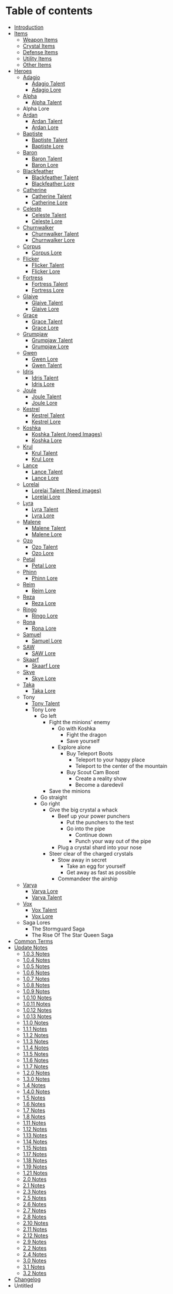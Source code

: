# Table of contents

* [Introduction](README.md)
* [Items](items/README.md)
  * [Weapon Items](items/weapon-items.md)
  * [Crystal Items](items/crystal-items.md)
  * [Defense Items](items/defense-items.md)
  * [Utility Items](items/utility-items.md)
  * [Other Items](items/other-items.md)
* [Heroes](heroes/README.md)
  * [Adagio](heroes/adagio/README.md)
    * [Adagio Talent](heroes/adagio/adagio-talent.md)
    * [Adagio Lore](heroes/adagio/adagio-lore.md)
  * [Alpha](heroes/alpha/README.md)
    * [Alpha Talent](heroes/alpha/alpha-talent.md)
  * Alpha Lore
  * [Ardan](heroes/ardan/README.md)
    * [Ardan Talent](heroes/ardan/ardan-talent.md)
    * [Ardan Lore](heroes/ardan/ardan-lore.md)
  * [Baptiste](heroes/baptiste/README.md)
    * [Baptiste Talent](heroes/baptiste/baptiste-talent.md)
    * [Baptiste Lore](heroes/baptiste/baptiste-lore.md)
  * [Baron](heroes/baron/README.md)
    * [Baron Talent](heroes/baron/baron-talent.md)
    * [Baron Lore](heroes/baron/baron-lore.md)
  * [Blackfeather](heroes/blackfeather/README.md)
    * [Blackfeather Talent](heroes/blackfeather/blackfeather-talent.md)
    * [Blackfeather Lore](heroes/blackfeather/blackfeather-lore.md)
  * [Catherine](heroes/catherine/README.md)
    * [Catherine Talent](heroes/catherine/catherine-talent.md)
    * [Catherine Lore](heroes/catherine/catherine-lore.md)
  * [Celeste](heroes/celeste/README.md)
    * [Celeste Talent](heroes/celeste/celeste-talent.md)
    * [Celeste Lore](heroes/celeste/celeste-lore.md)
  * [Churnwalker](heroes/churnwalker/README.md)
    * [Churnwalker Talent](heroes/churnwalker/churnwalker-talent.md)
    * [Churnwalker Lore](heroes/churnwalker/churnwalker-lore.md)
  * [Corpus](heroes/corpus/README.md)
    * [Corpus Lore](heroes/corpus/corpus-lore.md)
  * [Flicker](heroes/flicker/README.md)
    * [Flicker Talent](heroes/flicker/flicker-talent.md)
    * [Flicker Lore](heroes/flicker/flicker-lore.md)
  * [Fortress](heroes/fortress/README.md)
    * [Fortress Talent](heroes/fortress/fortress-talent.md)
    * [Fortress Lore](heroes/fortress/fortress-lore.md)
  * [Glaive](heroes/glaive/README.md)
    * [Glaive Talent](heroes/glaive/glaive-talent.md)
    * [Glaive Lore](heroes/glaive/glaive-lore.md)
  * [Grace](heroes/grace/README.md)
    * [Grace Talent](heroes/grace/grace-talent.md)
    * [Grace Lore](heroes/grace/grace-lore.md)
  * [Grumpjaw](heroes/grumpjaw/README.md)
    * [Grumpjaw Talent](heroes/grumpjaw/grumpjaw-talent.md)
    * [Grumpjaw Lore](heroes/grumpjaw/grumpjaw-lore.md)
  * [Gwen](heroes/gwen/README.md)
    * [Gwen Lore](heroes/gwen/gwen-lore.md)
    * [Gwen Talent](heroes/gwen/gwen-talent.md)
  * [Idris](heroes/idris/README.md)
    * [Idris Talent](heroes/idris/idris-talent.md)
    * [Idris Lore](heroes/idris/idris-lore.md)
  * [Joule](heroes/joule/README.md)
    * [Joule Talent](heroes/joule/joule-talent.md)
    * [Joule Lore](heroes/joule/joule-lore.md)
  * [Kestrel](heroes/kestrel/README.md)
    * [Kestrel Talent](heroes/kestrel/kestrel-talent.md)
    * [Kestrel Lore](heroes/kestrel/kestrel-lore.md)
  * [Koshka](heroes/koshka/README.md)
    * [Koshka Talent \(need Images\)](heroes/koshka/koshka-talent-need-images.md)
    * [Koshka Lore](heroes/koshka/koshka-lore.md)
  * [Krul](heroes/krul/README.md)
    * [Krul Talent](heroes/krul/krul-talent.md)
    * [Krul Lore](heroes/krul/krul-lore.md)
  * [Lance](heroes/lance/README.md)
    * [Lance Talent](heroes/lance/lance-talent.md)
    * [Lance Lore](heroes/lance/lance-lore.md)
  * [Lorelai](heroes/lorelai/README.md)
    * [Lorelai Talent \(Need images\)](heroes/lorelai/lorelai-talent-need-images.md)
    * [Lorelai Lore](heroes/lorelai/lorelai-lore.md)
  * [Lyra](heroes/lyra/README.md)
    * [Lyra Talent](heroes/lyra/lyra-talent.md)
    * [Lyra Lore](heroes/lyra/lyra-lore.md)
  * [Malene](heroes/malene/README.md)
    * [Malene Talent](heroes/malene/malene-talent.md)
    * [Malene Lore](heroes/malene/malene-lore.md)
  * [Ozo](heroes/ozo/README.md)
    * [Ozo Talent](heroes/ozo/ozo-talent.md)
    * [Ozo Lore](heroes/ozo/ozo-lore.md)
  * [Petal](heroes/petal/README.md)
    * [Petal Lore](heroes/petal/petal-lore.md)
  * [Phinn](heroes/phinn/README.md)
    * [Phinn Lore](heroes/phinn/phinn-lore.md)
  * [Reim](heroes/reim/README.md)
    * [Reim Lore](heroes/reim/reim-lore.md)
  * [Reza](heroes/reza/README.md)
    * [Reza Lore](heroes/reza/reza-lore.md)
  * [Ringo](heroes/ringo/README.md)
    * [Ringo Lore](heroes/ringo/ringo-lore.md)
  * [Rona](heroes/rona/README.md)
    * [Rona Lore](heroes/rona/rona-lore.md)
  * [Samuel](heroes/samuel/README.md)
    * [Samuel Lore](heroes/samuel/samuel-lore.md)
  * [SAW](heroes/saw/README.md)
    * [SAW Lore](heroes/saw/saw-lore.md)
  * [Skaarf](heroes/skaarf/README.md)
    * [Skaarf Lore](heroes/skaarf/skaarf-lore.md)
  * [Skye](heroes/skye/README.md)
    * [Skye Lore](heroes/skye/skye-lore.md)
  * [Taka](heroes/taka/README.md)
    * [Taka Lore](heroes/taka/taka-lore.md)
  * Tony
    * [Tony Talent](heroes/tony/tony-talent.md)
    * Tony Lore
      * Go left
        * Fight the minions' enemy
          * Go with Koshka
            * Fight the dragon
            * Save yourself
          * Explore alone
            * Buy Teleport Boots
              * Teleport to your happy place
              * Teleport to the center of the mountain
            * Buy Scout Cam Boost
              * Create a reality show
              * Become a daredevil
        * Save the minions
      * Go straight
      * Go right
        * Give the big crystal a whack
          * Beef up your power punchers
            * Put the punchers to the test
            * Go into the pipe
              * Continue down
              * Punch your way out of the pipe
          * Plug a crystal shard into your nose
        * Steer clear of the charged crystals
          * Stow away in secret
            * Take an egg for yourself
            * Get away as fast as possible
          * Commandeer the airship
  * [Varya](heroes/varya/README.md)
    * [Varya Lore](heroes/varya/varya-lore.md)
    * [Varya Talent](heroes/varya/varya-talent.md)
  * [Vox](heroes/vox/README.md)
    * [Vox Talent](heroes/vox/vox-talent.md)
    * [Vox Lore](heroes/vox/vox-lore.md)
  * Saga Lores
    * The Stormguard Saga
    * The Rise Of The Star Queen Saga
* [Common Terms](common-terms.md)
* [Update Notes](update-notes/README.md)
  * [1.0.3 Notes](update-notes/1.0.3-notes.md)
  * [1.0.4 Notes](update-notes/1.0.4-notes.md)
  * [1.0.5 Notes](update-notes/1.0.5-notes.md)
  * [1.0.6 Notes](update-notes/1.0.6-notes.md)
  * [1.0.7 Notes](update-notes/1.0.7-notes.md)
  * [1.0.8 Notes](update-notes/1.0.8-notes.md)
  * [1.0.9 Notes](update-notes/1.0.9-notes.md)
  * [1.0.10 Notes](update-notes/1.0.10-notes.md)
  * [1.0.11 Notes](update-notes/1.0.11-notes.md)
  * [1.0.12 Notes](update-notes/1.0.12-notes.md)
  * [1.0.13 Notes](update-notes/1.0.13-notes.md)
  * [1.1.0 Notes](update-notes/1.1.0-notes.md)
  * [1.1.1 Notes](update-notes/1.1.1-notes.md)
  * [1.1.2 Notes](update-notes/1.1.2-notes.md)
  * [1.1.3 Notes](update-notes/1.1.3-notes.md)
  * [1.1.4 Notes](update-notes/1.1.4-notes.md)
  * [1.1.5 Notes](update-notes/1.1.5-notes.md)
  * [1.1.6 Notes](update-notes/1.1.6-notes.md)
  * [1.1.7 Notes](update-notes/1.1.7-notes.md)
  * [1.2.0 Notes](update-notes/1.2.0-notes.md)
  * [1.3.0 Notes](update-notes/1.3.0-notes.md)
  * [1.4 Notes](update-notes/1.4-notes.md)
  * [1.4.0 Notes](update-notes/1.4.0-notes.md)
  * [1.5 Notes](update-notes/1.5-notes.md)
  * [1.6 Notes](update-notes/1.6-notes.md)
  * [1.7 Notes](update-notes/1.7-notes.md)
  * [1.8 Notes](update-notes/1.8-notes.md)
  * [1.11 Notes](update-notes/1.11-notes.md)
  * [1.12 Notes](update-notes/1.12-notes.md)
  * [1.13 Notes](update-notes/1.13-notes.md)
  * [1.14 Notes](update-notes/1.14-notes.md)
  * [1.15 Notes](update-notes/1.15-notes.md)
  * [1.17 Notes](update-notes/1.17-notes.md)
  * [1.18 Notes](update-notes/1.18-notes.md)
  * [1.19 Notes](update-notes/1.19-notes.md)
  * [1.21 Notes](update-notes/1.21-notes.md)
  * [2.0 Notes](update-notes/2.0-notes.md)
  * [2.1 Notes](update-notes/2.1-notes.md)
  * [2.3 Notes](update-notes/2.3-notes.md)
  * [2.5 Notes](update-notes/2.5-notes.md)
  * [2.6 Notes](update-notes/2.6-notes.md)
  * [2.7 Notes](update-notes/2.7-notes.md)
  * [2.8 Notes](update-notes/2.8-notes.md)
  * [2.10 Notes](update-notes/2.10-notes.md)
  * [2.11 Notes](update-notes/2.11-notes.md)
  * [2.12 Notes](update-notes/2.12-notes.md)
  * [2.9 Notes](update-notes/2.9-notes.md)
  * [2.2 Notes](update-notes/2.2-notes.md)
  * [2.4 Notes](update-notes/2.4-notes.md)
  * [3.0 Notes](update-notes/3.0-notes.md)
  * [3.1 Notes](update-notes/3.1-notes.md)
  * [3.2 Notes](update-notes/3.2-notes.md)
* [Changelog](changelog.md)
* Untitled

